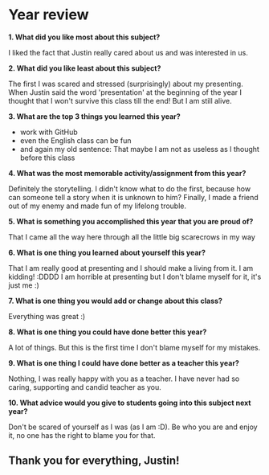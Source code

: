 # Year review
**1. What did you like most about this subject?**

I liked the fact that Justin really cared about us and was interested in us. 

**2. What did you like least about this subject?**

The first I was scared and stressed (surprisingly) about my presenting. When Justin said the word 'presentation' at the beginning of the year I thought that I won't survive this class till the end! But I am still alive.

**3. What are the top 3 things you learned this year?**

- work with GitHub
- even the English class can be fun
- and again my old sentence: That maybe I am not as useless as I thought before this class

**4. What was the most memorable activity/assignment from this year?**

Definitely the storytelling. I didn't know what to do the first, because how can someone tell a story when it is unknown to him? Finally, I made a friend out of my enemy and made fun of my lifelong trouble.

**5. What is something you accomplished this year that you are proud of?**

That I came all the way here through all the little big scarecrows in my way

**6. What is one thing you learned about yourself this year?**

That I am really good at presenting and I should make a living from it. I am kidding! :DDDD I am horrible at presenting but I don't blame myself for it, it's just me :)

**7. What is one thing you would add or change about this class?**

Everything was great :)

**8. What is one thing you could have done better this year?**

A lot of things. But this is the first time I don't blame myself for my mistakes.


**9. What is one thing I could have done better as a teacher this year?**

Nothing, I was really happy with you as a teacher. I have never had so caring, supporting and candid teacher as you.

**10. What advice would you give to students going into this subject next year?**

Don't be scared of yourself as I was (as I am :D). Be who you are and enjoy it, no one has the right to blame you for that.

## Thank you for everything, Justin!
